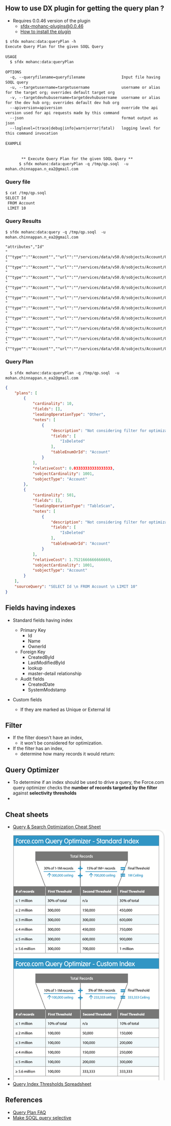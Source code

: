 ## How to use DX plugin for getting the query plan ?

- Requires 0.0.46 version of the plugin
    - sfdx-mohanc-plugins@0.0.46
    - [How to install the plugin](https://mohan-chinnappan-n.github.io/dx/plugins.html#/1)



```
$ sfdx mohanc:data:queryPlan -h
Execute Query Plan for the given SOQL Query

USAGE
  $ sfdx mohanc:data:queryPlan

OPTIONS
  -q, --queryfilename=queryfilename                Input file having SOQL query
  -u, --targetusername=targetusername              username or alias for the target org; overrides default target org
  -v, --targetdevhubusername=targetdevhubusername  username or alias for the dev hub org; overrides default dev hub org
  --apiversion=apiversion                          override the api version used for api requests made by this command
  --json                                           format output as json
  --loglevel=(trace|debug|info|warn|error|fatal)   logging level for this command invocation

EXAMPLE


       ** Execute Query Plan for the given SOQL Query **
      $ sfdx mohanc:data:queryPlan -q /tmp/qp.soql  -u mohan.chinnappan.n_ea2@gmail.com
```

### Query file

``` 
$ cat /tmp/qp.soql 
SELECT Id 
 FROM Account 
 LIMIT 10

```
### Query Results
```
$ sfdx mohanc:data:query -q /tmp/qp.soql  -u mohan.chinnappan.n_ea2@gmail.com
```
```
"attributes","Id"
"{""type"":""Account"",""url"":""/services/data/v50.0/sobjects/Account/0013h00000FffwFAAR""}","0013h00000FffwFAAR"
"{""type"":""Account"",""url"":""/services/data/v50.0/sobjects/Account/0013h00000FffwGAAR""}","0013h00000FffwGAAR"
"{""type"":""Account"",""url"":""/services/data/v50.0/sobjects/Account/0013h00000FffwHAAR""}","0013h00000FffwHAAR"
"{""type"":""Account"",""url"":""/services/data/v50.0/sobjects/Account/0013h00000FffwIAAR""}","0013h00000FffwIAAR"
"{""type"":""Account"",""url"":""/services/data/v50.0/sobjects/Account/0013h00000FffwJAAR""}","0013h00000FffwJAAR"
"{""type"":""Account"",""url"":""/services/data/v50.0/sobjects/Account/0013h00000FffwKAAR""}","0013h00000FffwKAAR"
"{""type"":""Account"",""url"":""/services/data/v50.0/sobjects/Account/0013h00000FffwLAAR""}","0013h00000FffwLAAR"
"{""type"":""Account"",""url"":""/services/data/v50.0/sobjects/Account/0013h00000FffwMAAR""}","0013h00000FffwMAAR"
"{""type"":""Account"",""url"":""/services/data/v50.0/sobjects/Account/0013h00000FffwNAAR""}","0013h00000FffwNAAR"
"{""type"":""Account"",""url"":""/services/data/v50.0/sobjects/Account/0013h00000FffwOAAR""}","0013h00000FffwOAAR"

```
### Query Plan
```
  $ sfdx mohanc:data:queryPlan -q /tmp/qp.soql  -u mohan.chinnappan.n_ea2@gmail.com

```

```json
{
    "plans": [
        {
            "cardinality": 10,
            "fields": [],
            "leadingOperationType": "Other",
            "notes": [
                {
                    "description": "Not considering filter for optimization because unindexed",
                    "fields": [
                        "IsDeleted"
                    ],
                    "tableEnumOrId": "Account"
                }
            ],
            "relativeCost": 0.03333333333333333,
            "sobjectCardinality": 1001,
            "sobjectType": "Account"
        },
        {
            "cardinality": 501,
            "fields": [],
            "leadingOperationType": "TableScan",
            "notes": [
                {
                    "description": "Not considering filter for optimization because unindexed",
                    "fields": [
                        "IsDeleted"
                    ],
                    "tableEnumOrId": "Account"
                }
            ],
            "relativeCost": 1.7521666666666669,
            "sobjectCardinality": 1001,
            "sobjectType": "Account"
        }
    ],
    "sourceQuery": "SELECT Id \n FROM Account \n LIMIT 10"
}
```

## Fields having indexes
- Standard fields having index
    - Primary Key
        - Id
        - Name
        - OwnerId
    - Foreign Key
        - CreatedById
        - LastModifiedById
        - lookup
        - master-detail relationship
    - Audit fields
        - CreatedDate
        - SystemModstamp

- Custom fields
    - If they are marked as Unique or External Id

## Filter
- If the filter doesn't have an index, 
    - it won't be considered for optimization.
- If the filter has an index, 
    - determine how many records it would return:

## Query Optimizer
- To determine if an index should be used to drive a query, the Force.com query optimizer checks the **number of records targeted by the filter** against **selectivity thresholds**
- 
## Cheat sheets
- [Query & Search Optimization Cheat Sheet](qp/salesforce_query_search_optimization_developer_cheatsheet.pdf)
- ![QP Index threshold](qp/qp-index-thresholds-1.png)
- [Query Index Thresholds Spreadsheet](qp/std-threshold.csv)
## References
- [Query Plan FAQ](https://help.salesforce.com/articleView?id=000334796&type=1&mode=1)
- [Make SOQL query selective](https://help.salesforce.com/articleView?id=000325257&type=1&mode=1)

